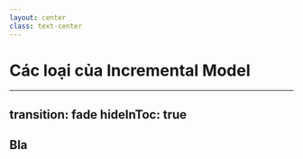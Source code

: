 ```yaml
---
layout: center
class: text-center
---
```


# Các loại của Incremental Model

---
transition: fade
hideInToc: true
---

## Bla
